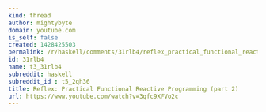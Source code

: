 ```yaml
---
kind: thread
author: mightybyte
domain: youtube.com
is_self: false
created: 1428425503
permalink: /r/haskell/comments/31rlb4/reflex_practical_functional_reactive_programming/
id: 31rlb4
name: t3_31rlb4
subreddit: haskell
subreddit_id : t5_2qh36
title: Reflex: Practical Functional Reactive Programming (part 2)
url: https://www.youtube.com/watch?v=3qfc9XFVo2c
---
```



